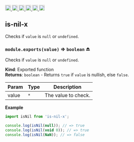 <a
  href="https://travis-ci.org/Xotic750/is-nil-x"
  title="Travis status">
<img
  src="https://travis-ci.org/Xotic750/is-nil-x.svg?branch=master"
  alt="Travis status" height="18">
</a>
<a
  href="https://david-dm.org/Xotic750/is-nil-x"
  title="Dependency status">
<img src="https://david-dm.org/Xotic750/is-nil-x/status.svg"
  alt="Dependency status" height="18"/>
</a>
<a
  href="https://david-dm.org/Xotic750/is-nil-x?type=dev"
  title="devDependency status">
<img src="https://david-dm.org/Xotic750/is-nil-x/dev-status.svg"
  alt="devDependency status" height="18"/>
</a>
<a
  href="https://badge.fury.io/js/is-nil-x"
  title="npm version">
<img src="https://badge.fury.io/js/is-nil-x.svg"
  alt="npm version" height="18">
</a>
<a
  href="https://www.jsdelivr.com/package/npm/is-nil-x"
  title="jsDelivr hits">
<img src="https://data.jsdelivr.com/v1/package/npm/is-nil-x/badge?style=rounded"
  alt="jsDelivr hits" height="18">
</a>
<a
  href="https://bettercodehub.com/results/Xotic750/is-nil-x"
  title="bettercodehub score">
<img src="https://bettercodehub.com/edge/badge/Xotic750/is-nil-x?branch=master"
  alt="bettercodehub score" height="18">
</a>

<a name="module_is-nil-x"></a>

## is-nil-x

Checks if `value` is `null` or `undefined`.

<a name="exp_module_is-nil-x--module.exports"></a>

### `module.exports(value)` ⇒ <code>boolean</code> ⏏

Checks if `value` is `null` or `undefined`.

**Kind**: Exported function  
**Returns**: <code>boolean</code> - Returns `true` if `value` is nullish, else `false`.

| Param | Type            | Description         |
| ----- | --------------- | ------------------- |
| value | <code>\*</code> | The value to check. |

**Example**

```js
import isNil from 'is-nil-x';

console.log(isNil(null)); // => true
console.log(isNil(void 0)); // => true
console.log(isNil(NaN)); // => false
```
